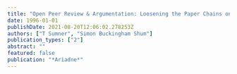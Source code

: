 ```yaml
---
title: "Open Peer Review & Argumentation: Loosening the Paper Chains on Journals"
date: 1996-01-01
publishDate: 2021-08-20T12:06:02.278253Z
authors: ["T Sumner", "Simon Buckingham Shum"]
publication_types: ["2"]
abstract: ""
featured: false
publication: "*Ariadne*"
---
```


